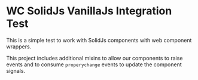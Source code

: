 # WC SolidJs VanillaJs Integration Test

This is a simple test to work with SolidJs components with web component wrappers.

This project includes additional mixins to allow our components to raise events and to consume `properychange` events to update the component signals.
